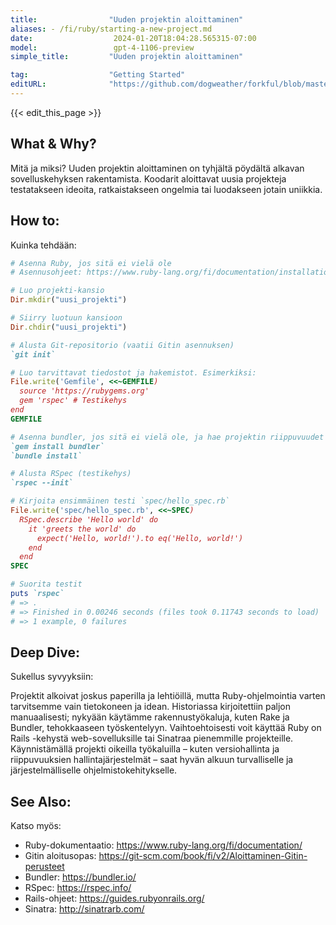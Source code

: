 ```yaml
---
title:                "Uuden projektin aloittaminen"
aliases: - /fi/ruby/starting-a-new-project.md
date:                  2024-01-20T18:04:28.565315-07:00
model:                 gpt-4-1106-preview
simple_title:         "Uuden projektin aloittaminen"

tag:                  "Getting Started"
editURL:              "https://github.com/dogweather/forkful/blob/master/content/fi/ruby/starting-a-new-project.md"
---
```


{{< edit_this_page >}}

## What & Why?
Mitä ja miksi? Uuden projektin aloittaminen on tyhjältä pöydältä alkavan sovelluskehyksen rakentamista. Koodarit aloittavat uusia projekteja testatakseen ideoita, ratkaistakseen ongelmia tai luodakseen jotain uniikkia.

## How to:
Kuinka tehdään:

```Ruby
# Asenna Ruby, jos sitä ei vielä ole
# Asennusohjeet: https://www.ruby-lang.org/fi/documentation/installation/

# Luo projekti-kansio
Dir.mkdir("uusi_projekti")

# Siirry luotuun kansioon
Dir.chdir("uusi_projekti")

# Alusta Git-repositorio (vaatii Gitin asennuksen)
`git init`

# Luo tarvittavat tiedostot ja hakemistot. Esimerkiksi:
File.write('Gemfile', <<~GEMFILE)
  source 'https://rubygems.org'
  gem 'rspec' # Testikehys
end
GEMFILE

# Asenna bundler, jos sitä ei vielä ole, ja hae projektin riippuvuudet
`gem install bundler`
`bundle install`

# Alusta RSpec (testikehys)
`rspec --init`

# Kirjoita ensimmäinen testi `spec/hello_spec.rb`
File.write('spec/hello_spec.rb', <<~SPEC)
  RSpec.describe 'Hello world' do
    it 'greets the world' do
      expect('Hello, world!').to eq('Hello, world!')
    end
  end
SPEC

# Suorita testit
puts `rspec`
# => .
# => Finished in 0.00246 seconds (files took 0.11743 seconds to load)
# => 1 example, 0 failures
```

## Deep Dive:
Sukellus syvyyksiin:

Projektit alkoivat joskus paperilla ja lehtiöillä, mutta Ruby-ohjelmointia varten tarvitsemme vain tietokoneen ja idean. Historiassa kirjoitettiin paljon manuaalisesti; nykyään käytämme rakennustyökaluja, kuten Rake ja Bundler, tehokkaaseen työskentelyyn. Vaihtoehtoisesti voit käyttää Ruby on Rails -kehystä web-sovelluksille tai Sinatraa pienemmille projekteille. Käynnistämällä projekti oikeilla työkaluilla – kuten versiohallinta ja riippuvuuksien hallintajärjestelmät – saat hyvän alkuun turvalliselle ja järjestelmälliselle ohjelmistokehitykselle.

## See Also:
Katso myös:

- Ruby-dokumentaatio: https://www.ruby-lang.org/fi/documentation/
- Gitin aloitusopas: https://git-scm.com/book/fi/v2/Aloittaminen-Gitin-perusteet
- Bundler: https://bundler.io/
- RSpec: https://rspec.info/
- Rails-ohjeet: https://guides.rubyonrails.org/
- Sinatra: http://sinatrarb.com/
